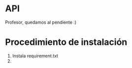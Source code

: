 # API
Profesor, quedamos al pendiente :)

# Procedimiento de instalación
1. Instala requirement.txt
2. 